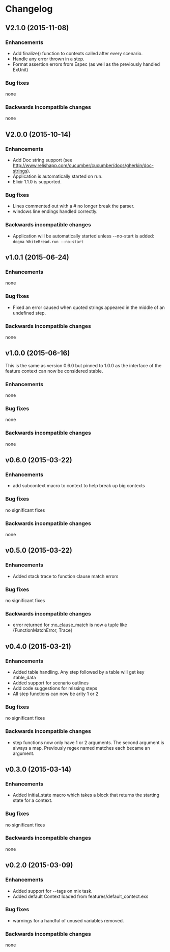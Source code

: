 # Changelog

## V2.1.0 (2015-11-08)

### Enhancements
* Add finalize() function to contexts called after every scenario.
* Handle any error thrown in a step.
* Format assertion errors from Espec (as well as the previously handled ExUnit)

### Bug fixes
none

### Backwards incompatible changes
none

## V2.0.0 (2015-10-14)

### Enhancements
* Add Doc string support (see http://www.relishapp.com/cucumber/cucumber/docs/gherkin/doc-strings).
* Application is automatically started on run.
* Elixir 1.1.0 is supported.

### Bug fixes
* Lines commented out with a # no longer break the parser.
* windows line endings handled correctly.

### Backwards incompatible changes
 * Application will be automatically started unless --no-start is added: ```dogma WhiteBread.run --no-start```

## v1.0.1 (2015-06-24)

### Enhancements
none

### Bug fixes
 * Fixed an error caused when quoted strings appeared in the middle of an undefined step.

### Backwards incompatible changes
none

## v1.0.0 (2015-06-16)
This is the same as version 0.6.0 but pinned to 1.0.0 as the interface of the feature context can now be considered stable.

### Enhancements
none

### Bug fixes
none

### Backwards incompatible changes
none

## v0.6.0 (2015-03-22)

### Enhancements
* add subcontext macro to context to help break up big contexts

### Bug fixes
no significant fixes

### Backwards incompatible changes
none

## v0.5.0 (2015-03-22)

### Enhancements
* Added stack trace to function clause match errors

### Bug fixes
no significant fixes

### Backwards incompatible changes
* error returned for :no_clause_match is now a tuple like {FunctionMatchError, Trace}

## v0.4.0 (2015-03-21)

### Enhancements
* Added table handling. Any step followed by a table will get key :table_data
* Added support for scenario outlines
* Add code suggestions for missing steps
* All step functions can now be arity 1 or 2

### Bug fixes
no significant fixes

### Backwards incompatible changes
* step functions now only have 1 or 2 arguments. The second argument is always a map. Previously regex named matches each became an argument.

## v0.3.0 (2015-03-14)

### Enhancements
* Added initial_state macro which takes a block that returns the starting state
for a context.

### Bug fixes
no significant fixes

### Backwards incompatible changes
none


## v0.2.0 (2015-03-09)

### Enhancements
* Added support for --tags on mix task.
* Added default Context loaded from features/default_contect.exs

### Bug fixes
* warnings for a handful of unused variables removed.

### Backwards incompatible changes
none
